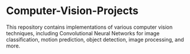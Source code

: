 # Computer-Vision-Projects

This repository contains implementations of various computer vision techniques, including Convolutional Neural Networks for image classification, motion prediction, object detection, image processing, and more.
